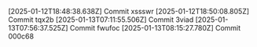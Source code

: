 
[2025-01-12T18:48:38.638Z] Commit xssswr
[2025-01-12T18:50:08.805Z] Commit tqx2b
[2025-01-13T07:11:55.506Z] Commit 3viad
[2025-01-13T07:56:37.525Z] Commit fwufoc
[2025-01-13T08:15:27.780Z] Commit 000c68